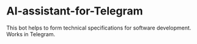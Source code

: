 # AI-assistant-for-Telegram
This bot helps to form technical specifications for software development. Works in Telegram.
